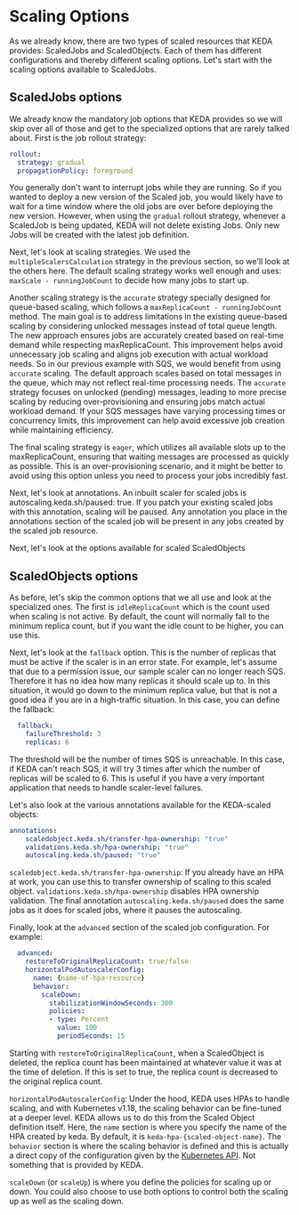 # Scaling Options

As we already know, there are two types of scaled resources that KEDA provides: ScaledJobs and ScaledObjects. Each of them has different configurations and thereby different scaling options. Let's start with the scaling options available to ScaledJobs.

## ScaledJobs options

We already know the mandatory job options that KEDA provides so we will skip over all of those and get to the specialized options that are rarely talked about. First is the job rollout strategy:

```yaml
rollout:
  strategy: gradual
  propagationPolicy: foreground 
```

You generally don't want to interrupt jobs while they are running. So if you wanted to deploy a new version of the Scaled job, you would likely have to wait for a time window where the old jobs are over before deploying the new version. However, when using the `gradual` rollout strategy, whenever a ScaledJob is being updated, KEDA will not delete existing Jobs. Only new Jobs will be created with the latest job definition.

Next, let's look at scaling strategies. We used the `multipleScalersCalculation` strategy in the previous section, so we'll look at the others here. The default scaling strategy works well enough and uses: `maxScale - runningJobCount` to decide how many jobs to start up. 

Another scaling strategy is the `accurate` strategy specially designed for queue-based scaling, which follows a `maxReplicaCount - runningJobCount` method. The main goal is to address limitations in the existing queue-based scaling by considering unlocked messages instead of total queue length. The new approach ensures jobs are accurately created based on real-time demand while respecting maxReplicaCount. This improvement helps avoid unnecessary job scaling and aligns job execution with actual workload needs. So in our previous example with SQS, we would benefit from using `accurate` scaling. The default approach scales based on total messages in the queue, which may not reflect real-time processing needs. The `accurate` strategy focuses on unlocked (pending) messages, leading to more precise scaling by reducing over-provisioning and ensuring jobs match actual workload demand. If your SQS messages have varying processing times or concurrency limits, this improvement can help avoid excessive job creation while maintaining efficiency. 

The final scaling strategy is `eager`, which utilizes all available slots up to the maxReplicaCount, ensuring that waiting messages are processed as quickly as possible. This is an over-provisioning scenario, and it might be better to avoid using this option unless you need to process your jobs incredibly fast.

Next, let's look at annotations. An inbuilt scaler for scaled jobs is autoscaling.keda.sh/paused: true. If you patch your existing scaled jobs with this annotation, scaling will be paused. Any annotation you place in the annotations section of the scaled job will be present in any jobs created by the scaled job resource.

Next, let's look at the options available for scaled ScaledObjects

## ScaledObjects options

As before, let's skip the common options that we all use and look at the specialized ones. The first is `idleReplicaCount` which is the count used when scaling is not active. By default, the count will normally fall to the minimum replica count, but if you want the idle count to be higher, you can use this.

Next, let's look at the `fallback` option. This is the number of replicas that must be active if the scaler is in an error state. For example, let's assume that due to a permission issue, our sample scaler can no longer reach SQS. Therefore it has no idea how many replicas it should scale up to. In this situation, it would go down to the minimum replica value, but that is not a good idea if you are in a high-traffic situation. In this case, you can define the fallback:

```yaml
  fallback:                                          
    failureThreshold: 3                              
    replicas: 6  
```

The threshold will be the number of times SQS is unreachable. In this case, if KEDA can't reach SQS, it will try 3 times after which the number of replicas will be scaled to 6. This is useful if you have a very important application that needs to handle scaler-level failures.

Let's also look at the various annotations available for the KEDA-scaled objects:

```yaml
annotations:
    scaledobject.keda.sh/transfer-hpa-ownership: "true"
    validations.keda.sh/hpa-ownership: "true"          
    autoscaling.keda.sh/paused: "true"                 
```

`scaledobject.keda.sh/transfer-hpa-ownership`: If you already have an HPA at work, you can use this to transfer ownership of scaling to this scaled object. `validations.keda.sh/hpa-ownership` disables HPA ownership validation. The final annotation `autoscaling.keda.sh/paused` does the same jobs as it does for scaled jobs, where it pauses the autoscaling.

Finally, look at the `advanced` section of the scaled job configuration. For example:

```yaml
  advanced:                                               
    restoreToOriginalReplicaCount: true/false               
    horizontalPodAutoscalerConfig:                          
      name: {name-of-hpa-resource}                          
      behavior:
        scaleDown:
          stabilizationWindowSeconds: 300
          policies:
          - type: Percent
            value: 100
            periodSeconds: 15
```

Starting with `restoreToOriginalReplicaCount`, when a ScaledObject is deleted, the replica count has been maintained at whatever value it was at the time of deletion. If this is set to true, the replica count is decreased to the original replica count.

`horizontalPodAutoscalerConfig`: Under the hood, KEDA uses HPAs to handle scaling, and with Kubernetes v1.18, the scaling behavior can be fine-tuned at a deeper level. KEDA allows us to do this from the Scaled Object definition itself. Here, the `name` section is where you specify the name of the HPA created by keda. By default, it is `keda-hpa-{scaled-object-name}`. The `behavior` section is where the scaling behavior is defined and this is actually a direct copy of the configuration given by the [Kubernetes API](https://kubernetes.io/docs/tasks/run-application/horizontal-pod-autoscale/#configurable-scaling-behavior). Not something that is provided by KEDA.

`scaleDown` (or `scaleUp`) is where you define the policies for scaling up or down. You could also choose to use both options to control both the scaling up as well as the scaling down.